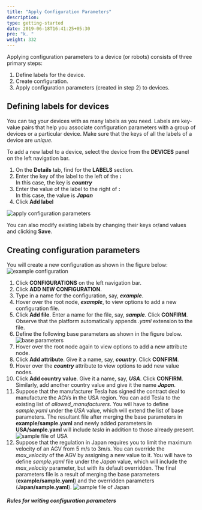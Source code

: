 ```yaml
---
title: "Apply Configuration Parameters"
description:
type: getting-started
date: 2019-06-18T16:41:25+05:30
pre: "k. "
weight: 332
---
```

Applying configuration parameters to a device (or robots) consists of
three primary steps:

1. Define labels for the device.
2. Create configuration.
3. Apply configuration parameters (created in step 2) to devices.

## Defining labels for devices
You can tag your devices with as many labels as you need. Labels are
key-value pairs that help you associate configuration parameters with
a group of devices or a particular device. Make sure that the keys of
all the labels of a device are *unique*.

To add a new label to a device, select the device from the **DEVICES**
panel on the left navigation bar.

1. On the **Details** tab, find for the **LABELS** section.
2. Enter the key of the label to the left of the **:**     
   In this case, the key is ***country***
3. Enter the value of the label to the right of **:**     
   In this case, the value is ***Japan***
4. Click **Add label**

![apply configuration parameters](/images/getting-started/apply-config-paramas/add-device-label.png?classes=border,shadow&width=70pc)

You can also modify existing labels by changing their keys or/and
values and clicking **Save**.

## Creating configuration parameters
You will create a new configuration as shown in the figure below:
![example configuration](/images/core-concepts/configurations/example-config.png?classes=border,shadow&width=40pc)

1. Click **CONFIGURATIONS** on the left navigation bar.
2. Click **ADD NEW CONFIGURATION**.
3. Type in a name for the configuration, say, ***example***.
4. Hover over the root node, ***example***, to view options to add a
   new configuration file.
5. Click **Add file**. Enter a name for the file, say, ***sample***.
   Click **CONFIRM**. Observe that the platform automatically appends
   *.yaml* extension to the file.
6. Define the following base parameters as shown in the figure below.
    ![base parameters](/images/core-concepts/configurations/parameter-defaults.png?classes=border,shadow&width=40pc)
7. Hover over the root node again to view options to add a new
   attribute node.
8. Click **Add attribute**. Give it a name, say, ***country***. Click
   **CONFIRM**.
9.  Hover over the ***country*** attribute to view options to add new
    value nodes.
10. Click **Add country value**. Give it a name, say, ***USA***.
    Click **CONFIRM**. Similarly, add another country value and give it the name ***Japan***.
11. Suppose that the manufacturer Tesla has signed the contract deal
    to manufacture the AGVs in the USA region. You can add Tesla to
    the existing list of *allowed_manufacturers*. You will have to
    define *sample.yaml* under the *USA* value, which will extend the
    list of base parameters. The resultant file after merging the
    base parameters in **example/sample.yaml** and newly added parameters in **USA/sample.yaml** will include *tesla* in addition to those already present.
    ![sample file of USA](/images/getting-started/apply-config-paramas/USA-sample.png?classes=border,shadow&width=40pc)
12. Suppose that the regulation in Japan requires you to limit the
    maximum velocity of an AGV from 5 m/s to 3m/s. You can override
    the *max_velocity* of the AGV by assigning a new value to it. You
    will have to define *sample.yaml* file under the *Japan* value, which will include the *max_velocity* parameter, but with its default overridden. The final parameters file is a result of merging the base parameters (**example/sample.yaml**) and the overridden parameters (**Japan/sample.yaml**).
    ![sample file of Japan](/images/getting-started/apply-config-paramas/japan-sample.png?classes=border,shadow&width=40pc)

##### Rules for writing configuration parameters




